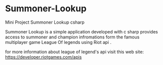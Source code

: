 # Summoner-Lookup
Mini Project Summoner Lookup csharp

Summoner Lookup is a simple application developed with c sharp provides access to summoner and champion infromations form the famous multiplayer game League Of legends using Riot api .

for more information about league of legend's api visit this web site:
https://developer.riotgames.com/apis
